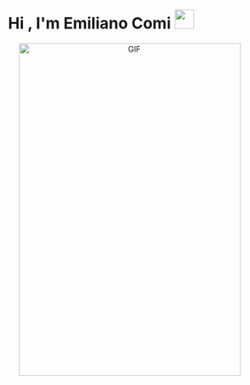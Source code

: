 <h1 align="center"><b>Hi , I'm Emiliano Comi </b><img src="https://media.giphy.com/media/hvRJCLFzcasrR4ia7z/giphy.gif" width="35"></h1>
<a target="_blank" align="center">
<img align="right" top="750" height="600" width="400" alt="GIF" src="https://media1.tenor.com/m/Z_Ah8rkdZ4YAAAAC/walking-code.gif">






